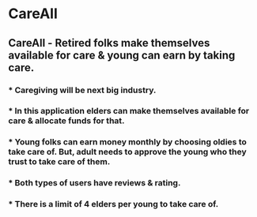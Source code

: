 # CareAll
## CareAll - Retired folks make themselves available for care &amp; young can earn by taking care.
### * Caregiving will be next big industry.
### * In this application elders can make themselves available for care & allocate funds for that.
### * Young folks can earn money monthly by choosing oldies to take care of. But, adult needs to approve the young who they trust to take care of them.
### * Both types of users have reviews & rating.
### * There is a limit of 4 elders per young to take care of.
